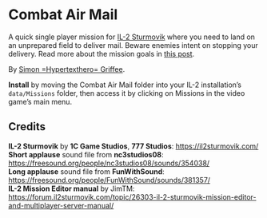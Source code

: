 # Combat Air Mail  

A quick single player mission for [IL-2 Sturmovik][i] where you need to land on an unprepared field to deliver mail. Beware enemies intent on stopping your delivery. Read more about the mission goals in [this post][m].

By [Simon =Hypertexthero= Griffee][h].

[i]: https://il2sturmovik.com/
[m]:https://hypertexthero.com/combat-air-mail/
[h]:https://hypertexthero.com/

**Install** by moving the Combat Air Mail folder into your IL-2 installation’s `data/Missions` folder, then access it by clicking on Missions in the video game’s main menu.

## Credits

**IL-2 Sturmovik** by **1C Game Studios**, **777 Studios**: <https://il2sturmovik.com/>  
**Short applause** sound file from **nc3studios08**: <https://freesound.org/people/nc3studios08/sounds/354038/>  
**Long applause** sound file from **FunWithSound**: <https://freesound.org/people/FunWithSound/sounds/381357/>  
**IL-2 Mission Editor manual** by JimTM: <https://forum.il2sturmovik.com/topic/26303-il-2-sturmovik-mission-editor-and-multiplayer-server-manual/>